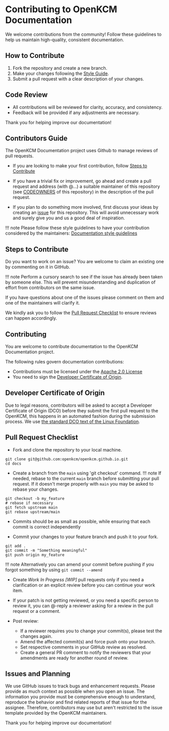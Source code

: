 # Contributing to OpenKCM Documentation

We welcome contributions from the community! Follow these guidelines to help us maintain high-quality, consistent documentation.

## How to Contribute
1. Fork the repository and create a new branch.
2. Make your changes following the [Style Guide](style-guide.md).
3. Submit a pull request with a clear description of your changes.

## Code Review
- All contributions will be reviewed for clarity, accuracy, and consistency.
- Feedback will be provided if any adjustments are necessary.

Thank you for helping improve our documentation!
## Contributors Guide

The OpenKCM Documentation project uses Github to manage reviews of pull requests.

* If you are looking to make your first contribution, follow [Steps to Contribute](#steps-to-contribute)

* If you have a trivial fix or improvement, go ahead and create a pull request and
address (with @...) a suitable maintainer of this repository 
(see [CODEOWNERS](https://github.com/openkcm/openkcm.github.io/blob/main/CODEOWNERS) 
of this repository) in the description of the pull request.

* If you plan to do something more involved, first discuss your ideas by creating an 
[issue](https://github.com/openkcm/openkcm.github.io/issues) for this repository. This will avoid unnecessary work and surely give you 
and us a good deal of inspiration.

!!! note 
    Please follow these style guidelines to have your contribution considered by the maintainers:
    [Documentation style guidelines](https://github.com/openkcm/openkcm.github.io/blob/main/docs/contribute/style-guide.md)

## Steps to Contribute

Do you want to work on an issue? You are welcome to claim an existing one by commenting on it in GitHub. 

!!! note
    Perform a cursory search to see if the issue has already been taken by someone else. 
    This will prevent misunderstanding and duplication of effort from contributors on the same issue.

If you have questions about one of the issues please comment on them and one of the 
maintainers will clarify it.

We kindly ask you to follow the [Pull Request Checklist](#pull-request-checklist) to ensure reviews can happen accordingly.

## Contributing

You are welcome to contribute documentation to the OpenKCM Documentation project.

The following rules govern documentation contributions:

* Contributions must be licensed under the [Apache 2.0 License](http://www.apache.org/licenses/LICENSE-2.0)
* You need to sign the [Developer Certificate of Origin](#developer-certificate-of-origin).


## Developer Certificate of Origin

Due to legal reasons, contributors will be asked to accept a Developer Certificate of Origin (DCO) before they submit 
the first pull request to the OpenKCM, this happens in an automated fashion during the submission 
process. We use [the standard DCO text of the Linux Foundation](https://developercertificate.org/).

## Pull Request Checklist

* Fork and clone the repository to your local machine.

```shell
git clone git@github.com:openkcm/openkcm.github.io.git
cd docs
```

* Create a branch from the `main` using 'git checkout' command. 
!!! note 
    If needed, rebase to the current `main` branch before submitting your pull request. If it doesn't merge properly
    with `main` you may be asked to rebase your changes.

```shell
git checkout -b my_feature
# rebase if necessary
git fetch upstream main
git rebase upstream/main
```

* Commits should be as small as possible, while ensuring that each commit is correct independently 

* Commit your changes to your feature branch and push it to your fork.

```shell
git add .
git commit -m "Something meaningful"
git push origin my_feature
```

!!! note
    Alternatively you can amend your commit before pushing if you forgot something by using `git commit --amend`

* Create _Work In Progress [WIP]_ pull requests only if you need a clarification or an explicit review before you can 
continue your work item.

* If your patch is not getting reviewed, or you need a specific person to review it, you can @-reply a reviewer asking 
for a review in the pull request or a comment.

* Post review:
    * If a reviewer requires you to change your commit(s), please test the changes again.
    * Amend the affected commit(s) and force push onto your branch.
    * Set respective comments in your GitHub review as resolved.
    * Create a general PR comment to notify the reviewers that your amendments are ready for another round of review.

## Issues and Planning

We use GitHub issues to track bugs and enhancement requests. Please provide as much context as possible when you open an issue. The information you provide must be comprehensive enough to understand, reproduce the behavior and find related reports of that issue for the assignee. 
Therefore, contributors may use but aren't restricted to the issue template provided by the OpenKCM maintainers.

Thank you for helping improve our documentation!
